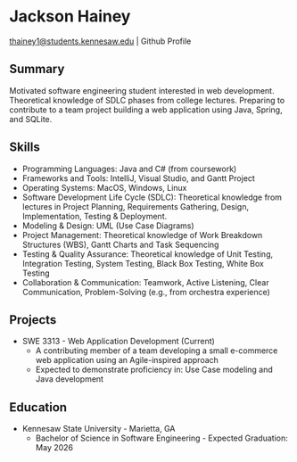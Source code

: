 # Jackson Hainey
thainey1@students.kennesaw.edu | Github Profile

## Summary
Motivated software engineering student interested in web development. Theoretical knowledge of SDLC phases from college lectures. Preparing to contribute to a team project building a web application using Java, Spring, and SQLite.

## Skills
* Programming Languages: Java and C# (from coursework)
* Frameworks and Tools: IntelliJ, Visual Studio, and Gantt Project
* Operating Systems: MacOS, Windows, Linux
* Software Development Life Cycle  (SDLC): Theoretical knowledge from lectures in Project Planning, Requirements Gathering, Design, Implementation, Testing & Deployment.
* Modeling & Design: UML  (Use Case Diagrams)
* Project Management: Theoretical knowledge of Work Breakdown Structures  (WBS), Gantt Charts and Task Sequencing
* Testing & Quality Assurance: Theoretical knowledge of Unit Testing, Integration Testing, System Testing, Black Box Testing, White Box Testing
* Collaboration & Communication: Teamwork, Active Listening, Clear Communication, Problem-Solving  (e.g., from orchestra experience)

## Projects
* SWE 3313  - Web Application Development  (Current)
    * A contributing member of a team developing a small e-commerce web application using an Agile-inspired approach
    * Expected to demonstrate proficiency in: Use Case modeling and Java development

## Education
* Kennesaw State University  - Marietta, GA
    * Bachelor of Science in Software Engineering  - Expected Graduation: May 2026
